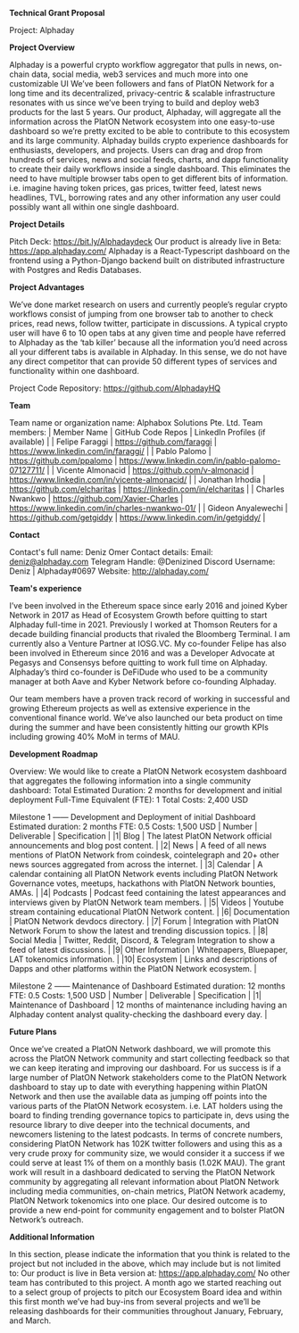 **Technical Grant Proposal**

Project: Alphaday

**Project Overview**

Alphaday is a powerful crypto workflow aggregator that pulls in news, on-chain data, social media, web3 services and much more into one customizable UI
We’ve been followers and fans of PlatON Network for a long time and its decentralized, privacy-centric & scalable infrastructure resonates with us since we’ve been trying to build and deploy web3 products for the last 5 years. Our product, Alphaday, will aggregate all the information across the PlatON Network ecosystem into one easy-to-use dashboard so we’re pretty excited to be able to contribute to this ecosystem and its large community.
Alphaday builds crypto experience dashboards for enthusiasts, developers, and projects. Users can drag and drop from hundreds of services, news and social feeds, charts, and dapp functionality to create their daily workflows inside a single dashboard. This eliminates the need to have multiple browser tabs open to get different bits of information. i.e. imagine having token prices, gas prices, twitter feed, latest news headlines, TVL, borrowing rates and any other information any user could possibly want all within one single dashboard. 

**Project Details**

Pitch Deck: https://bit.ly/Alphadaydeck
Our product is already live in Beta: https://app.alphaday.com/
Alphaday is a React-Typescript dashboard on the frontend using a Python-Django backend built on distributed infrastructure with Postgres and Redis Databases.

**Project Advantages**

We’ve done market research on users and currently people’s regular crypto workflows consist of jumping from one browser tab to another to check prices, read news, follow twitter, participate in discussions. A typical crypto user will have 6 to 10 open tabs at any given time and people have referred to Alphaday as the ‘tab killer’ because all the information you’d need across all your different tabs is available in Alphaday. In this sense, we do not have any direct competitor that can provide 50 different types of services and functionality within one dashboard.

Project Code Repository:
https://github.com/AlphadayHQ

**Team**

Team name or organization name: Alphabox Solutions Pte. Ltd.
Team members:
| Member Name | GitHub Code Repos | LinkedIn Profiles (if available) |
| Felipe Faraggi | https://github.com/faraggi | https://www.linkedin.com/in/faraggi/ |
| Pablo Palomo | https://github.com/ppalomo | https://www.linkedin.com/in/pablo-palomo-07127711/ |
| Vicente Almonacid | https://github.com/v-almonacid | https://www.linkedin.com/in/vicente-almonacid/ |
| Jonathan Irhodia | https://github.com/elcharitas | https://linkedin.com/in/elcharitas |
| Charles Nwankwo | https://github.com/Xavier-Charles | https://www.linkedin.com/in/charles-nwankwo-01/ |
| Gideon Anyalewechi | https://github.com/getgiddy | https://www.linkedin.com/in/getgiddy/ |

**Contact**

Contact's full name: Deniz Omer
Contact details:
Email: deniz@alphaday.com
Telegram Handle: @Denizined
Discord Username: Deniz | Alphaday#0697
Website: http://alphaday.com/

**Team's experience**

I’ve been involved in the Ethereum space since early 2016 and joined Kyber Network in 2017 as Head of Ecosystem Growth before quitting to start Alphaday full-time in 2021. Previously I worked at Thomson Reuters for a decade building financial products that rivaled the Bloomberg Terminal. I am currently also a Venture Partner at IOSG.VC.
My co-founder Felipe has also been involved in Ethereum since 2016 and was a Developer Advocate at Pegasys and Consensys before quitting to work full time on Alphaday.
Alphaday’s third co-founder is DeFiDude who used to be a community manager at both Aave and Kyber Network before co-founding Alphaday.

Our team members have a proven track record of working in successful and growing Ethereum projects as well as extensive experience in the conventional finance world. We’ve also launched our beta product on time during the summer and have been consistently hitting our growth KPIs including growing 40% MoM in terms of MAU.


**Development Roadmap**

Overview:
We would like to create a PlatON Network ecosystem dashboard that aggregates the following information into a single community dashboard:
Total Estimated Duration: 2 months for development and initial deployment
Full-Time Equivalent (FTE): 1
Total Costs: 2,400 USD

Milestone 1 —— Development and Deployment of initial Dashboard
Estimated duration: 2 months
FTE: 0.5
Costs: 1,500 USD
| Number | Deliverable | Specification |
|1| Blog | The latest PlatON Network official announcements and blog post content. |
|2| News | A feed of all news mentions of PlatON Network from coindesk, cointelegraph and 20+ other news sources aggregated from across the internet. |
|3| Calendar | A calendar containing all PlatON Network events including PlatON Network Governance votes, meetups, hackathons with PlatON Network bounties, AMAs. |
|4| Podcasts | Podcast feed containing the latest appearances and interviews given by PlatON Network team members. |
|5| Videos | Youtube stream containing educational PlatON Network content. |
|6| Documentation | PlatON Network devdocs directory. |
|7| Forum | Integration with PlatON Network Forum to show the latest and trending discussion topics. |
|8| Social Media | Twitter, Reddit, Discord, & Telegram Integration to show a feed of latest discussions. |
|9| Other Information | Whitepapers, Bluepaper, LAT tokenomics information. |
|10| Ecosystem | Links and descriptions of Dapps and other platforms within the PlatON Network ecosystem. |

Milestone 2 —— Maintenance of Dashboard
Estimated duration: 12 months
FTE: 0.5
Costs: 1,500 USD
| Number | Deliverable | Specification |
|1| Maintenance of Dashboard | 12 months of maintenance including having an Alphaday content analyst quality-checking the dashboard every day. |

**Future Plans**

Once we’ve created a PlatON Network dashboard, we will promote this across the PlatON Network community and start collecting feedback so that we can keep iterating and improving our dashboard. For us success is if a large number of PlatON Network stakeholders come to the PlatON Network dashboard to stay up to date with everything happening within PlatON Network and then use the available data as jumping off points into the various parts of the PlatON Network ecosystem. i.e. LAT holders using the board to finding trending governance topics to participate in, devs using the resource library to dive deeper into the technical documents, and newcomers listening to the latest podcasts.
In terms of concrete numbers, considering PlatON Network has 102K twitter followers and using this as a very crude proxy for community size, we would consider it a success if we could serve at least 1% of them on a monthly basis (1.02K MAU).
The grant work will result in a dashboard dedicated to serving the PlatON Network community by aggregating all relevant information about PlatON Network including media communities, on-chain metrics, PlatON Network academy, PlatON Network tokenomics into one place. Our desired outcome is to provide a new end-point for community engagement and to bolster PlatON Network’s outreach.


**Additional Information**

In this section, please indicate the information that you think is related to the project but not included in the above, which may include but is not limited to:
Our product is live in Beta version at: https://app.alphaday.com/
No other team has contributed to this project.
A month ago we started reaching out to a select group of projects to pitch our Ecosystem Board idea and within this first month we’ve had buy-ins from several projects and we’ll be releasing dashboards for their communities throughout January, February, and March.
